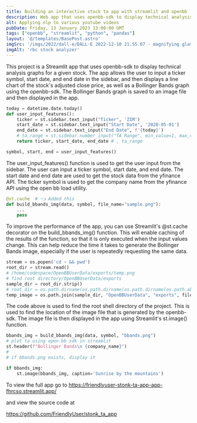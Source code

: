 ```yaml
---
title: Building an interactive stock ta app with streamlit and openbb
description: Web app that uses openbb-sdk to display technical analysis graphs for a given stock
alt: Applying nlp to various youtube videos
pubDate: Friday, 13 January 2023 13:00:00 GMT
tags: ["openbb", "streamlit", "python", "pandas"]
layout: '@/templates/BasePost.astro'
imgSrc: '/imgs/2022/dall-e/DALL·E 2022-12-10 21.55.07 - magnifying glass on stonks.png'
imgAlt: 'rbc stock analyzer'
---
```


This project is a Streamlit app that uses openbb-sdk to display technical analysis graphs for a given stock. The app allows the user to input a ticker symbol, start date, and end date in the sidebar, and then displays a line chart of the stock's adjusted close price, as well as a Bollinger Bands graph using the openbb-sdk. The Bollinger Bands graph is saved to an image file and then displayed in the app.

```python
today = datetime.date.today()
def user_input_features():
    ticker = st.sidebar.text_input("Ticker", 'ZIM')
    start_date = st.sidebar.text_input("Start Date", '2020-05-01')
    end_date = st.sidebar.text_input("End Date", f'{today}')
    # ta_range = st.sidebar.number_input("TA Range", min_value=1, max_value=50)
    return ticker, start_date, end_date # , ta_range

symbol, start, end = user_input_features()
```

The user_input_features() function is used to get the user input from the sidebar. The user can input a ticker symbol, start date, and end date. The start date and end date are used to get the stock data from the yfinance API. The ticker symbol is used to get the company name from the yfinance API using the open bb load utility.


```python
@st.cache  # 👈 Added this
def build_bbands_img(data, symbol, file_name="sample.png"):
    ...
    pass
```


To improve the performance of the app, you can use Streamlit's @st.cache decorator on the build_bbands_img() function. This will enable caching of the results of the function, so that it is only executed when the input values change. This can help reduce the time it takes to generate the Bollinger Bands image, especially if the user is repeatedly requesting the same data. 

```python
stream = os.popen('cd ~ && pwd')
root_dir = stream.read()
# /home/codespace/OpenBBUserData/exports/temp.png
# find root directory/OpenBBUserData/exports
sample_dir = root_dir.strip()
# root_dir = os.path.dirname(os.path.dirname(os.path.dirname(os.path.abspath(__file__))))
temp_image = os.path.join(sample_dir, "OpenBBUserData", "exports", file_name)
```

The code above is used to find the root shell directory of the project. This is used to find the location of the image file that is generated by the openbb-sdk. The image file is then displayed in the app using Streamlit's st.image() function.

```python
bbands_img = build_bbands_img(data, symbol, "bbands.png")
# plot ta using open bb sdk in streamlit
st.header(f"Bollinger Bands\n {company_name}")
# 
# if bbands.png exists, display it

if bbands_img:
    st.image(bbands_img, caption='Sunrise by the mountains')
```


To view the full app go to https://friendlyuser-stonk-ta-app-app-fhrcso.streamlit.app/


and view the source code at

https://github.com/FriendlyUser/stonk_ta_app